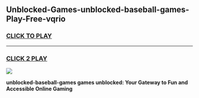 
## Unblocked-Games-unblocked-baseball-games-Play-Free-vqrio
<h3>
<a href="https://premium76.site?title=unblocked-baseball-games&ref=22A">CLICK TO PLAY</a></h3>
<hr>

<h3>
<a href="https://premium76.site?title=unblocked-baseball-games&ref=22A">CLICK 2 PLAY</a>
  
</h3>

<a href="https://premium76.site?title=unblocked-baseball-games&ref=22A"><img src="https://clearcache.store/games.png"></a>


**unblocked-baseball-games games unblocked: Your Gateway to Fun and Accessible Online Gaming**
